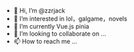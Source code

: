 - 👋 Hi, I’m @zzrjack
- 👀 I’m interested in lol，galgame，novels
- 🌱 I’m currently  Vue.js pinia
- 💞️ I’m looking to collaborate on ...
- 📫 How to reach me ...

<!---
zzrjack/zzrjack is a ✨ special ✨ repository because its `README.md` (this file) appears on your GitHub profile.
You can click the Preview link to take a look at your changes.
--->
